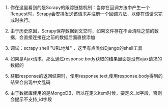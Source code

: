 1. 你在这里看到的是Scrapy的跟踪链接机制：当你在回调方法中产生一个Request时，Scrapy会安排发送该请求并注册一个回调方法，以便在该请求完成时执行。

2. 由于历史原因，Scrapy保存数据到文交时，如果文件存在不会清除之前的数据，会直接连接在之前的数据后面直接添加

3. 调试：scrapy shell "URL地址" ，这里有点类似Django的shell工具

4. 如果是Ajax请求，那么通过response.body获取的结果里面是没有ajax请求的数据的

5. 获取response的返回结果时，使用response.text,使用response.body得到的结果会出现中文乱码

6. 由于数据库使用的是MongoDB，所以在定义item时候，要定义_id字段，否则会提示不支持_id字段